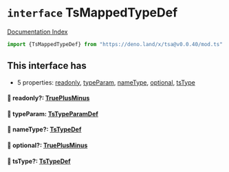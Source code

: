 # `interface` TsMappedTypeDef

[Documentation Index](../README.md)

```ts
import {TsMappedTypeDef} from "https://deno.land/x/tsa@v0.0.40/mod.ts"
```

## This interface has

- 5 properties:
[readonly](#-readonly-trueplusminus),
[typeParam](#-typeparam-tstypeparamdef),
[nameType](#-nametype-tstypedef),
[optional](#-optional-trueplusminus),
[tsType](#-tstype-tstypedef)


#### 📄 readonly?: [TruePlusMinus](../type.TruePlusMinus/README.md)



#### 📄 typeParam: [TsTypeParamDef](../interface.TsTypeParamDef/README.md)



#### 📄 nameType?: [TsTypeDef](../type.TsTypeDef/README.md)



#### 📄 optional?: [TruePlusMinus](../type.TruePlusMinus/README.md)



#### 📄 tsType?: [TsTypeDef](../type.TsTypeDef/README.md)



